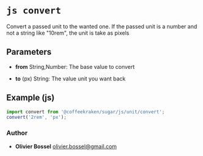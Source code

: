 


<!-- @namespace    sugar.js.unit -->
<!-- @name    convert -->

# ```js convert ```


Convert a passed unit to the wanted one. If the passed unit is a number and not a string like "10rem", the unit is take as pixels

## Parameters

- **from**  String,Number: The base value to convert

- **to** (px) String: The value unit you want back



## Example (js)

```js
import convert from '@coffeekraken/sugar/js/unit/convert';
convert('2rem', 'px');
```


### Author
- **Olivier Bossel** <a href="mailto:olivier.bossel@gmail.com">olivier.bossel@gmail.com</a> 



